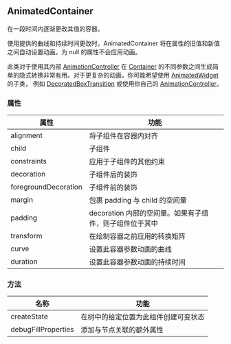 ## AnimatedContainer

在一段时间内逐渐更改其值的容器。

使用提供的曲线和持续时间更改时，AnimatedContainer 将在属性的旧值和新值之间自动设置动画。为 null 的属性不会应用动画。

此类对于使用其内部 [AnimationController]() 在 [Container]() 的不同参数之间生成简单的隐式转换非常有用。对于更复杂的动画，你可能希望使用 [AnimatedWidget]() 的子类， 例如 [DecoratedBoxTransition]() 或使用你自己的 [AnimationController]()。

### 属性

| 属性 | 功能 |
| ------ | ------ |
| alignment | 将子组件在容器内对齐 |
| child | 子组件 |
| constraints | 应用于子组件的其他约束 |
| decoration | 子组件后的装饰 |
| foregroundDecoration | 子组件前的装饰 |
| margin | 包裹 padding 与 child 的空间量 |
| padding | decoration 内部的空间量。如果有子组件，则子组件位于其中 |
| transform | 在绘制容器之前应用的转换矩阵 |
| curve | 设置此容器参数动画的曲线 |
| duration | 设置此容器参数动画的持续时间 |

### 方法

| 名称 | 功能 |
| ------ | ------ |
| createState | 在树中的给定位置为此组件创建可变状态 |
| debugFillProperties | 添加与节点关联的额外属性 |